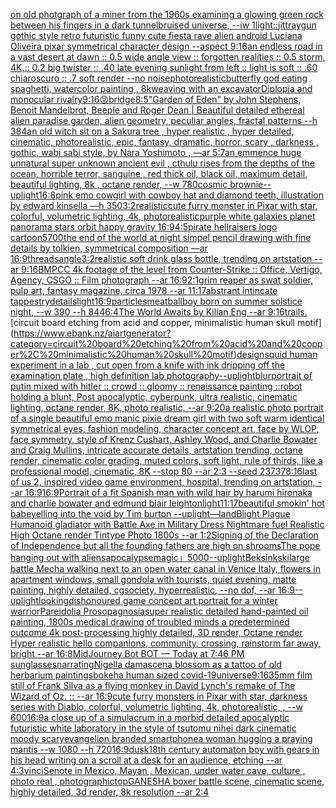 [on old photgraph of a miner from the 1960s examining a glowing green rock between his fingers in a dark tunnel](https://www.ebank.nz/aiartgenerator?category=on%20old%20photgraph%20of%20a%20miner%20from%20the%201960s%20examining%20a%20glowing%20green%20rock%20between%20his%20fingers%20in%20a%20dark%20tunnel)[bruised universe, --iw 1](https://www.ebank.nz/aiartgenerator?category=bruised%20universe%2C%20--iw%201)[light](https://www.ebank.nz/aiartgenerator?category=light)[::](https://www.ebank.nz/aiartgenerator?category=%3A%3A)[jitt](https://www.ebank.nz/aiartgenerator?category=jitt)[raygun gothic style retro futuristic funny cute fiesta rave alien android Luciana Oliveira  pixar symmetrical character design --aspect 9:16](https://www.ebank.nz/aiartgenerator?category=raygun%20gothic%20style%20retro%20futuristic%20funny%20cute%20fiesta%20rave%20alien%20android%20Luciana%20Oliveira%20%20pixar%20symmetrical%20character%20design%20--aspect%209%3A16)[an endless road in a vast desert at dawn :: 0.5 wide angle view :: forgotten realities :: 0.5 storm, 4K,:: 0.2 big twister :: .40 late evening sunlight from left :: light is soft :: .60 chiaroscuro  :: .7 soft render --no noise](https://www.ebank.nz/aiartgenerator?category=an%20endless%20road%20in%20a%20vast%20desert%20at%20dawn%20%3A%3A%200.5%20wide%20angle%20view%20%3A%3A%20forgotten%20realities%20%3A%3A%200.5%20storm%2C%204K%2C%3A%3A%200.2%20big%20twister%20%3A%3A%20.40%20late%20evening%20sunlight%20from%20left%20%3A%3A%20light%20is%20soft%20%3A%3A%20.60%20chiaroscuro%20%20%3A%3A%20.7%20soft%20render%20--no%20noise)[photorealistic](https://www.ebank.nz/aiartgenerator?category=photorealistic)[butterfly god eating spaghetti, watercolor painting , 8k](https://www.ebank.nz/aiartgenerator?category=butterfly%20god%20eating%20spaghetti%2C%20watercolor%20painting%20%2C%208k)[weaving with an excavator](https://www.ebank.nz/aiartgenerator?category=weaving%20with%20an%20excavator)[Diplopia and monocular rivalry](https://www.ebank.nz/aiartgenerator?category=Diplopia%20and%20monocular%20rivalry)[9:16](https://www.ebank.nz/aiartgenerator?category=9%3A16)[😡](https://www.ebank.nz/aiartgenerator?category=%F0%9F%98%A1)[bridge](https://www.ebank.nz/aiartgenerator?category=bridge)[8:5](https://www.ebank.nz/aiartgenerator?category=8%3A5)["Garden of Eden" by John Stephens, Benoit Mandelbrot, Beeple and Roger Dean | Beautiful detailed ethereal alien paradise garden, alien geometry, peculiar angles, fractal patterns --h 384](https://www.ebank.nz/aiartgenerator?category=%22Garden%20of%20Eden%22%20by%20John%20Stephens%2C%20Benoit%20Mandelbrot%2C%20Beeple%20and%20Roger%20Dean%20%7C%20Beautiful%20detailed%20ethereal%20alien%20paradise%20garden%2C%20alien%20geometry%2C%20peculiar%20angles%2C%20fractal%20patterns%20--h%20384)[an old witch sit on a Sakura tree , hyper realistic , hyper detailed, cinematic, photorealistic, epic, fantasy, dramatic, horror, scary , darkness , gothic, wabi sabi style, by Nara Yoshimoto , —ar 5:7](https://www.ebank.nz/aiartgenerator?category=an%20old%20witch%20sit%20on%20a%20Sakura%20tree%20%2C%20hyper%20realistic%20%2C%20hyper%20detailed%2C%20cinematic%2C%20photorealistic%2C%20epic%2C%20fantasy%2C%20dramatic%2C%20horror%2C%20scary%20%2C%20darkness%20%2C%20gothic%2C%20wabi%20sabi%20style%2C%20by%20Nara%20Yoshimoto%20%2C%20%E2%80%94ar%205%3A7)[an emmence  huge unnatural super unknown ancient evil , cthulu  rises from the depths of the ocean, horrible terror,  sanguine , red thick oil, black oil,  maximum detail, beautiful lighting,  8k , octane render, --w 780](https://www.ebank.nz/aiartgenerator?category=an%20emmence%20%20huge%20unnatural%20super%20unknown%20ancient%20evil%20%2C%20cthulu%20%20rises%20from%20the%20depths%20of%20the%20ocean%2C%20horrible%20terror%2C%20%20sanguine%20%2C%20red%20thick%20oil%2C%20black%20oil%2C%20%20maximum%20detail%2C%20beautiful%20lighting%2C%20%208k%20%2C%20octane%20render%2C%20--w%20780)[cosmic brownie](https://www.ebank.nz/aiartgenerator?category=cosmic%20brownie)[--uplight](https://www.ebank.nz/aiartgenerator?category=--uplight)[16:8](https://www.ebank.nz/aiartgenerator?category=16%3A8)[pink emo cowgirl with cowboy hat and diamond teeth, illustration by edward kinsella —h 350](https://www.ebank.nz/aiartgenerator?category=pink%20emo%20cowgirl%20with%20cowboy%20hat%20and%20diamond%20teeth%2C%20illustration%20by%20edward%20kinsella%20%E2%80%94h%20350)[3:2](https://www.ebank.nz/aiartgenerator?category=3%3A2)[realistic](https://www.ebank.nz/aiartgenerator?category=realistic)[cute furry monster in Pixar with star, colorful, volumetric lighting, 4k, photorealistic](https://www.ebank.nz/aiartgenerator?category=cute%20furry%20monster%20in%20Pixar%20with%20star%2C%20colorful%2C%20volumetric%20lighting%2C%204k%2C%20photorealistic)[purple white galaxies planet panorama stars orbit happy gravity ](https://www.ebank.nz/aiartgenerator?category=purple%20white%20galaxies%20planet%20panorama%20stars%20orbit%20happy%20gravity%20)[16:9](https://www.ebank.nz/aiartgenerator?category=16%3A9)[4:5](https://www.ebank.nz/aiartgenerator?category=4%3A5)[pirate hellraisers logo cartoon](https://www.ebank.nz/aiartgenerator?category=pirate%20hellraisers%20logo%20cartoon)[5700](https://www.ebank.nz/aiartgenerator?category=5700)[the end of the world at night simpel pencil drawing with fine details by tolkien, symmetrical composition —ar 16:9](https://www.ebank.nz/aiartgenerator?category=the%20end%20of%20the%20world%20at%20night%20simpel%20pencil%20drawing%20with%20fine%20details%20by%20tolkien%2C%20symmetrical%20composition%20%E2%80%94ar%2016%3A9)[threads](https://www.ebank.nz/aiartgenerator?category=threads)[angle](https://www.ebank.nz/aiartgenerator?category=angle)[3:2](https://www.ebank.nz/aiartgenerator?category=3%3A2)[realistic soft drink glass bottle, trending on artstation --ar 9:16](https://www.ebank.nz/aiartgenerator?category=realistic%20soft%20drink%20glass%20bottle%2C%20trending%20on%20artstation%20--ar%209%3A16)[BMPCC 4k footage of the level from Counter-Strike :: Office, Vertigo, Agency, CSGO :: Film photograph --ar 16:9](https://www.ebank.nz/aiartgenerator?category=BMPCC%204k%20footage%20of%20the%20level%20from%20Counter-Strike%20%3A%3A%20Office%2C%20Vertigo%2C%20Agency%2C%20CSGO%20%3A%3A%20Film%20photograph%20--ar%2016%3A9)[2:1](https://www.ebank.nz/aiartgenerator?category=2%3A1)[grim reaper as swat soldier, pulp art, fantasy magazine, circa 1978 --ar 11:17](https://www.ebank.nz/aiartgenerator?category=grim%20reaper%20as%20swat%20soldier%2C%20pulp%20art%2C%20fantasy%20magazine%2C%20circa%201978%20--ar%2011%3A17)[abstrant intincate tappestry](https://www.ebank.nz/aiartgenerator?category=abstrant%20intincate%20tappestry)[details](https://www.ebank.nz/aiartgenerator?category=details)[light](https://www.ebank.nz/aiartgenerator?category=light)[16:9](https://www.ebank.nz/aiartgenerator?category=16%3A9)[particles](https://www.ebank.nz/aiartgenerator?category=particles)[meatball](https://www.ebank.nz/aiartgenerator?category=meatball)[boy born on summer solstice night,  --w 390 --h 844](https://www.ebank.nz/aiartgenerator?category=boy%20born%20on%20summer%20solstice%20night%2C%20%20--w%20390%20--h%20844)[6:4](https://www.ebank.nz/aiartgenerator?category=6%3A4)[The World Awaits by Kilian Eng --ar 9:16](https://www.ebank.nz/aiartgenerator?category=The%20World%20Awaits%20by%20Kilian%20Eng%20--ar%209%3A16)[trails.](https://www.ebank.nz/aiartgenerator?category=trails.)[circuit board etching from acid and copper, minimalistic human skull motif](https://www.ebank.nz/aiartgenerator?category=circuit%20board%20etching%20from%20acid%20and%20copper%2C%20minimalistic%20human%20skull%20motif)[design](https://www.ebank.nz/aiartgenerator?category=design)[squid human experiment in a lab , cut open from a knife with ink dripping off the examination plate , high definition lab photography](https://www.ebank.nz/aiartgenerator?category=squid%20human%20experiment%20in%20a%20lab%20%2C%20cut%20open%20from%20a%20knife%20with%20ink%20dripping%20off%20the%20examination%20plate%20%2C%20high%20definition%20lab%20photography)[--uplight](https://www.ebank.nz/aiartgenerator?category=--uplight)[blur](https://www.ebank.nz/aiartgenerator?category=blur)[portrait of putin mixed with hitler :: crowd :: gloomy :: renaissance painting ::](https://www.ebank.nz/aiartgenerator?category=portrait%20of%20putin%20mixed%20with%20hitler%20%3A%3A%20crowd%20%3A%3A%20gloomy%20%3A%3A%20renaissance%20painting%20%3A%3A)[robot holding a blunt, Post apocalyptic, cyberpunk, ultra realistic, cinematic lighting, octane render, 8K, photo realistic,  --ar 9:20](https://www.ebank.nz/aiartgenerator?category=robot%20holding%20a%20blunt%2C%20Post%20apocalyptic%2C%20cyberpunk%2C%20ultra%20realistic%2C%20cinematic%20lighting%2C%20octane%20render%2C%208K%2C%20photo%20realistic%2C%20%20--ar%209%3A20)[a realistic photo portrait of a single beautiful emo manic pixie dream girl with two soft warm identical symmetrical eyes, fashion modeling, character concept art, face by WLOP, face symmetry, style of Krenz Cushart, Ashley Wood, and Charlie Bowater and Craig Mullins, intricate accurate details, artstation trending, octane render, cinematic color grading, muted colors, soft light, rule of thirds, like a professional model, cinematic, 8K --stop 80 --ar 2:3 --seed 23737](https://www.ebank.nz/aiartgenerator?category=a%20realistic%20photo%20portrait%20of%20a%20single%20beautiful%20emo%20manic%20pixie%20dream%20girl%20with%20two%20soft%20warm%20identical%20symmetrical%20eyes%2C%20fashion%20modeling%2C%20character%20concept%20art%2C%20face%20by%20WLOP%2C%20face%20symmetry%2C%20style%20of%20Krenz%20Cushart%2C%20Ashley%20Wood%2C%20and%20Charlie%20Bowater%20and%20Craig%20Mullins%2C%20intricate%20accurate%20details%2C%20artstation%20trending%2C%20octane%20render%2C%20cinematic%20color%20grading%2C%20muted%20colors%2C%20soft%20light%2C%20rule%20of%20thirds%2C%20like%20a%20professional%20model%2C%20cinematic%2C%208K%20--stop%2080%20--ar%202%3A3%20--seed%2023737)[8:16](https://www.ebank.nz/aiartgenerator?category=8%3A16)[last of us 2, inspired video game environment, hospital, trending on artstation, --ar 16:9](https://www.ebank.nz/aiartgenerator?category=last%20of%20us%202%2C%20inspired%20video%20game%20environment%2C%20hospital%2C%20trending%20on%20artstation%2C%20--ar%2016%3A9)[16:9](https://www.ebank.nz/aiartgenerator?category=16%3A9)[Portrait of a fit Spanish man with wild hair by harumi hironaka and charlie bowater and edmund blair leighton](https://www.ebank.nz/aiartgenerator?category=Portrait%20of%20a%20fit%20Spanish%20man%20with%20wild%20hair%20by%20harumi%20hironaka%20and%20charlie%20bowater%20and%20edmund%20blair%20leighton)[light](https://www.ebank.nz/aiartgenerator?category=light)[11:17](https://www.ebank.nz/aiartgenerator?category=11%3A17)[beautiful smokin' hot babe](https://www.ebank.nz/aiartgenerator?category=beautiful%20smokin%27%20hot%20babe)[yelling into the void by Tim burton --uplight](https://www.ebank.nz/aiartgenerator?category=yelling%20into%20the%20void%20by%20Tim%20burton%20--uplight)[—land](https://www.ebank.nz/aiartgenerator?category=%E2%80%94land)[Blight Plague Humanoid gladiator with Battle Axe in Military Dress Nightmare fuel Realistic High Octane render Tintype Photo 1800s  --ar 1:2](https://www.ebank.nz/aiartgenerator?category=Blight%20Plague%20Humanoid%20gladiator%20with%20Battle%20Axe%20in%20Military%20Dress%20Nightmare%20fuel%20Realistic%20High%20Octane%20render%20Tintype%20Photo%201800s%20%20--ar%201%3A2)[Signing of the Declaration of Independence but all the founding fathers are high on shrooms](https://www.ebank.nz/aiartgenerator?category=Signing%20of%20the%20Declaration%20of%20Independence%20but%20all%20the%20founding%20fathers%20are%20high%20on%20shrooms)[The pope hanging out with aliens](https://www.ebank.nz/aiartgenerator?category=The%20pope%20hanging%20out%20with%20aliens)[apocalypse](https://www.ebank.nz/aiartgenerator?category=apocalypse)[magic」](https://www.ebank.nz/aiartgenerator?category=magic%E3%80%8D)[5000](https://www.ebank.nz/aiartgenerator?category=5000)[--uplight](https://www.ebank.nz/aiartgenerator?category=--uplight)[Beksinkski](https://www.ebank.nz/aiartgenerator?category=Beksinkski)[large battle Mecha walking next to an open water canal in Venice Italy, flowers in apartment windows, small gondola with tourists, quiet evening, matte painting, highly detailed, cgsociety, hyperrealistic, --no dof, --ar 16:9](https://www.ebank.nz/aiartgenerator?category=large%20battle%20Mecha%20walking%20next%20to%20an%20open%20water%20canal%20in%20Venice%20Italy%2C%20flowers%20in%20apartment%20windows%2C%20small%20gondola%20with%20tourists%2C%20quiet%20evening%2C%20matte%20painting%2C%20highly%20detailed%2C%20cgsociety%2C%20hyperrealistic%2C%20--no%20dof%2C%20--ar%2016%3A9)[](https://www.ebank.nz/aiartgenerator?category=)[--uplight](https://www.ebank.nz/aiartgenerator?category=--uplight)[looking](https://www.ebank.nz/aiartgenerator?category=looking)[dishonoured game concept art portrait for a winter warrior](https://www.ebank.nz/aiartgenerator?category=dishonoured%20game%20concept%20art%20portrait%20for%20a%20winter%20warrior)[Pareidolia Prosopagnosia](https://www.ebank.nz/aiartgenerator?category=Pareidolia%20Prosopagnosia)[super realistic detailed hand-painted oil painting, 1800s medical drawing of troubled minds a predetermined outcome 4k post-processing highly detailed, 3D render, Octane render Hyper realistic hello companions, community, crossing, rainstorm far away, bright --ar 16:8](https://www.ebank.nz/aiartgenerator?category=super%20realistic%20detailed%20hand-painted%20oil%20painting%2C%201800s%20medical%20drawing%20of%20troubled%20minds%20a%20predetermined%20outcome%204k%20post-processing%20highly%20detailed%2C%203D%20render%2C%20Octane%20render%20Hyper%20realistic%20hello%20companions%2C%20community%2C%20crossing%2C%20rainstorm%20far%20away%2C%20bright%20--ar%2016%3A8)[MidJourney Bot BOT  — Today at 7:46 PM sunglasses](https://www.ebank.nz/aiartgenerator?category=MidJourney%20Bot%20BOT%20%20%E2%80%94%20Today%20at%207%3A46%20PM%20sunglasses)[narrating](https://www.ebank.nz/aiartgenerator?category=narrating)[Nigella damascena blossom as a tattoo of old herbarium paintings](https://www.ebank.nz/aiartgenerator?category=Nigella%20damascena%20blossom%20as%20a%20tattoo%20of%20old%20herbarium%20paintings)[bokeh](https://www.ebank.nz/aiartgenerator?category=bokeh)[a human sized covid-19](https://www.ebank.nz/aiartgenerator?category=a%20human%20sized%20covid-19)[universe](https://www.ebank.nz/aiartgenerator?category=universe)[9:16](https://www.ebank.nz/aiartgenerator?category=9%3A16)[35mm film still of Frank Silva as a flying monkey in David Lynch's remake of The Wizard of Oz. :: --ar 16:9](https://www.ebank.nz/aiartgenerator?category=35mm%20film%20still%20of%20Frank%20Silva%20as%20a%20flying%20monkey%20in%20David%20Lynch%27s%20remake%20of%20The%20Wizard%20of%20Oz.%20%3A%3A%20--ar%2016%3A9)[cute furry monsters in Pixar with star, darkness series with Diablo, colorful, volumetric lighting, 4k, photorealistic, , --w 600](https://www.ebank.nz/aiartgenerator?category=cute%20furry%20monsters%20in%20Pixar%20with%20star%2C%20darkness%20series%20with%20Diablo%2C%20colorful%2C%20volumetric%20lighting%2C%204k%2C%20photorealistic%2C%20%2C%20--w%20600)[16:9](https://www.ebank.nz/aiartgenerator?category=16%3A9)[a close up of a simulacrum in a morbid detailed apocalyptic futuristic white laboratory in the style of tsutomu nihei dark cinematic moody scary](https://www.ebank.nz/aiartgenerator?category=a%20close%20up%20of%20a%20simulacrum%20in%20a%20morbid%20detailed%20apocalyptic%20futuristic%20white%20laboratory%20in%20the%20style%20of%20tsutomu%20nihei%20dark%20cinematic%20moody%20scary)[evangelion branded smartphone](https://www.ebank.nz/aiartgenerator?category=evangelion%20branded%20smartphone)[a woman hugging a praying mantis --w 1080 --h 720](https://www.ebank.nz/aiartgenerator?category=a%20woman%20hugging%20a%20praying%20mantis%20--w%201080%20--h%20720)[16:9](https://www.ebank.nz/aiartgenerator?category=16%3A9)[dusk](https://www.ebank.nz/aiartgenerator?category=dusk)[18th century automaton boy with gears in his head writing on a scroll at a desk for an audience, etching --ar 4:3](https://www.ebank.nz/aiartgenerator?category=18th%20century%20automaton%20boy%20with%20gears%20in%20his%20head%20writing%20on%20a%20scroll%20at%20a%20desk%20for%20an%20audience%2C%20etching%20--ar%204%3A3)[vinci](https://www.ebank.nz/aiartgenerator?category=vinci)[Senote in Mexico, Mayan , Mexican, under water cave, culture , photo real , photographic](https://www.ebank.nz/aiartgenerator?category=Senote%20in%20Mexico%2C%20Mayan%20%2C%20Mexican%2C%20under%20water%20cave%2C%20culture%20%2C%20photo%20real%20%2C%20photographic)[top](https://www.ebank.nz/aiartgenerator?category=top)[GANESHA  boxer battle scene, cinematic scene, highly detailed, 3d render, 8k resolution --ar 2:4](https://www.ebank.nz/aiartgenerator?category=GANESHA%20%20boxer%20battle%20scene%2C%20cinematic%20scene%2C%20highly%20detailed%2C%203d%20render%2C%208k%20resolution%20--ar%202%3A4)